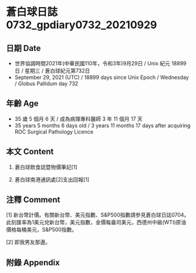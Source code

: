[_metadata_:encoding]: - "utf-8"
[_metadata_:language]: - "zh-Hant-TW"
[_metadata_:fileformat]: - "markdown"
[_metadata_:MIME_type]: - "text/plain"
[_metadata_:markdown_version]: - "commonmark version 0.30"
[_metadata_:markdown_spec]: - "https://spec.commonmark.org/0.30/"

# 蒼白球日誌0732_gpdiary0732_20210929 #

## 日期 Date ##

* 世界協調時間2021年(中華民國110年，令和3年)9月29日 / Unix 紀元 18899 日 / 星期三 / 蒼白球紀元第732日
* September 29, 2021 (UTC) / 18899 days since Unix Epoch / Wednesday / Globus Pallidum day 732

## 年齡 Age ##

* 35 歲 5 個月 6 天 / 成為病理專科醫師 3 年 11 個月 17 天
* 35 years 5 months 6 days old / 3 years 11 months 17 days after acquiring ROC Surgical Pathology Licence

## 本文 Content ##

1. 蒼白球飲食誌暨物價筆記[1]

    
2. 蒼白球南港通訊處[2]支出回報[1]

    

## 注釋 Comment ##

[1] 新台幣計價。有關新台幣、美元指數、S&P500指數請參見蒼白球日誌0704。此刻匯率為1美元兌新台幣，美元指數，金價每盎司美元，西德州中級(WTI)原油價格每桶美元，S&P500指數。


[2] 即我男友那邊。



## 附錄 Appendix ##

